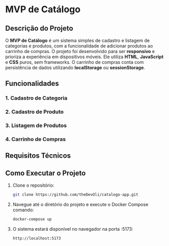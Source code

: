 # MVP de Catálogo

## Descrição do Projeto

O **MVP de Catálogo** é um sistema simples de cadastro e listagem de categorias e produtos, com a funcionalidade de adicionar produtos ao carrinho de compras. O projeto foi desenvolvido para ser **responsivo** e prioriza a experiência em dispositivos móveis. Ele utiliza **HTML**, **JavaScript** e **CSS** puros, sem frameworks. O carrinho de compras conta com persistência de dados utilizando **localStorage** ou **sessionStorage**.

## Funcionalidades

### 1. Cadastro de Categoria

### 2. Cadastro de Produto

### 3. Listagem de Produtos

### 4. Carrinho de Compras

## Requisitos Técnicos

## Como Executar o Projeto

1. Clone o repositório:

    ```bash
    git clone https://github.com/theDevOli/catalogo-app.git
    ```

2. Navegue até o diretório do projeto e execute o Docker Compose comando:

    ```bash
    docker-compose up
    ```

3. O sistema estará disponível no navegador na porta :5173:
    ```bash
    http://localhost:5173
    ```

